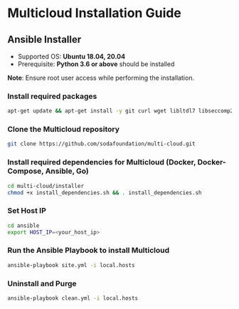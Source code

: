 # Multicloud Installation Guide

## Ansible Installer
* Supported OS: **Ubuntu 18.04, 20.04**
* Prerequisite: **Python 3.6 or above** should be installed

**Note**: Ensure root user access while performing the installation.

### Install required packages
```bash
apt-get update && apt-get install -y git curl wget libltdl7 libseccomp2 libffi-dev
```

### Clone the Multicloud repository
```bash
git clone https://github.com/sodafoundation/multi-cloud.git
```
### Install required dependencies for Multicloud (Docker, Docker-Compose, Ansible, Go)
```bash
cd multi-cloud/installer
chmod +x install_dependencies.sh && . install_dependencies.sh
```
### Set Host IP
```bash
cd ansible
export HOST_IP=<your_host_ip>
```
### Run the Ansible Playbook to install Multicloud
```bash
ansible-playbook site.yml -i local.hosts
```

### Uninstall and Purge
```bash
ansible-playbook clean.yml -i local.hosts
```
